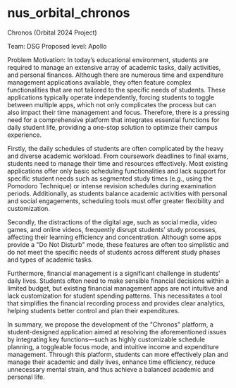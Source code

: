 # nus_orbital_chronos

Chronos (Orbital 2024 Project)

Team: DSG
Proposed level: Apollo

Problem Motivation:
In today’s educational environment, students are required to manage an extensive array of academic tasks, daily activities, and personal finances. Although there are numerous time and expenditure management applications available, they often feature complex functionalities that are not tailored to the specific needs of students. These applications typically operate independently, forcing students to toggle between multiple apps, which not only complicates the process but can also impact their time management and focus. Therefore, there is a pressing need for a comprehensive platform that integrates essential functions for daily student life, providing a one-stop solution to optimize their campus experience.

Firstly, the daily schedules of students are often complicated by the heavy and diverse academic workload. From coursework deadlines to final exams, students need to manage their time and resources effectively. Most existing applications offer only basic scheduling functionalities and lack support for specific student needs such as segmented study times (e.g., using the Pomodoro Technique) or intense revision schedules during examination periods. Additionally, as students balance academic activities with personal and social engagements, scheduling tools must offer greater flexibility and customization.

Secondly, the distractions of the digital age, such as social media, video games, and online videos, frequently disrupt students’ study processes, affecting their learning efficiency and concentration. Although some apps provide a "Do Not Disturb" mode, these features are often too simplistic and do not meet the specific needs of students across different study phases and types of academic tasks.

Furthermore, financial management is a significant challenge in students’ daily lives. Students often need to make sensible financial decisions within a limited budget, but existing financial management apps are not intuitive and lack customization for student spending patterns. This necessitates a tool that simplifies the financial recording process and provides clear analytics, helping students better control and plan their expenditures.

In summary, we propose the development of the "Chronos" platform, a student-designed application aimed at resolving the aforementioned issues by integrating key functions—such as highly customizable schedule planning, a toggleable focus mode, and intuitive income and expenditure management. Through this platform, students can more effectively plan and manage their academic and daily lives, enhance time efficiency, reduce unnecessary mental strain, and thus achieve a balanced academic and personal life.

